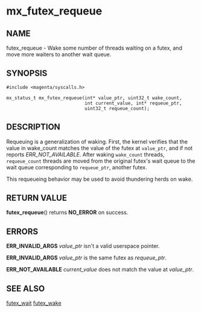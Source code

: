 # mx_futex_requeue

## NAME

futex_requeue - Wake some number of threads waiting on a futex, and
move more waiters to another wait queue.

## SYNOPSIS

```
#include <magenta/syscalls.h>

mx_status_t mx_futex_requeue(int* value_ptr, uint32_t wake_count,
                             int current_value, int* requeue_ptr,
                             uint32_t requeue_count);
```

## DESCRIPTION

Requeuing is a generalization of waking. First, the kernel verifies
that the value in wake_count matches the value of the futex at
`value_ptr`, and if not reports *ERR_NOT_AVAILABLE*. After waking `wake_count`
threads, `requeue_count` threads are moved from the original futex's
wait queue to the wait queue corresponding to `requeue_ptr`, another
futex.

This requeueing behavior may be used to avoid thundering herds on wake.

## RETURN VALUE

**futex_requeue**() returns **NO_ERROR** on success.

## ERRORS

**ERR_INVALID_ARGS**  *value_ptr* isn't a valid userspace pointer.

**ERR_INVALID_ARGS**  *value_ptr* is the same futex as *requeue_ptr*.

**ERR_NOT_AVAILABLE**  *current_value* does not match the value at *value_ptr*.

## SEE ALSO

[futex_wait](futex_wait.md)
[futex_wake](futex_wake.md)
